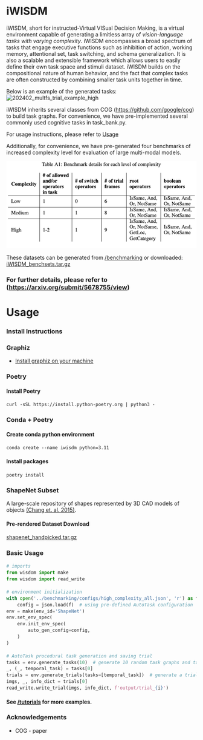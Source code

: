 # iWISDM
iWISDM, short for instructed-Virtual VISual Decision Making, is a virtual environment capable of generating a limitless array of _vision-language tasks with varying complexity_. iWISDM encompasses a broad spectrum of tasks that engage executive functions such as inhibition of action, working memory, attentional set, task switching, and schema generalization. It is also a scalable and extensible framework which allows users to easily define their own task space and stimuli dataset. iWISDM builds on the compositional nature of human behavior, and the fact that complex tasks are often constructed by combining smaller task units together in time.

Below is an example of the generated tasks:
![202402_multfs_trial_example_high](https://github.com/BashivanLab/iWISDM/assets/44264329/f2160daf-106c-433f-a078-a9be9231f9fe)

iWISDM inherits several classes from COG (https://github.com/google/cog) to build task graphs. For convenience, we have pre-implemented several commonly used cognitive tasks in task_bank.py. 

For usage instructions, please refer to [Usage](#usage)

Additionally, for convenience, we have pre-generated four benchmarks of increased complexity level for evaluation of large multi-modal models. 

![Benchmark details for each level of complexity](https://github.com/BashivanLab/iWISDM/blob/main/benchmarking/param_table.png?raw=true)

These datasets can be generated from [/benchmarking](https://github.com/BashivanLab/iWISDM/tree/main/benchmarking) or downloaded: [iWISDM_benchsets.tar.gz](https://drive.google.com/file/d/1K-9AAJfvz6kiN3h9X2Rg0D88gJQ_rxSu/view?usp=sharing)

### For further details, please refer to (https://arxiv.org/submit/5678755/view)

# Usage
### Install Instructions

### Graphiz
- [Install graphiz on your machine](https://pygraphviz.github.io/documentation/stable/install.html)
### Poetry
#### Install Poetry
```shell
curl -sSL https://install.python-poetry.org | python3 -
```
### Conda + Poetry
#### Create conda python environment
```shell
conda create --name iwisdm python=3.11
```
#### Install packages
```shell
poetry install
```

### ShapeNet Subset 
A large-scale repository of shapes represented by 3D CAD models of objects  [(Chang et. al. 2015)](https://arxiv.org/abs/1512.03012).
#### Pre-rendered Dataset Download
[shapenet_handpicked.tar.gz](https://drive.google.com/file/d/1is72QDjP6A6TA1mZLL3doYWaU08waAxm/view?usp=sharing) 

### Basic Usage
```python
# imports
from wisdom import make
from wisdom import read_write

# environment initialization
with open('../benchmarking/configs/high_complexity_all.json', 'r') as f:
    config = json.load(f)  # using pre-defined AutoTask configuration
env = make(env_id='ShapeNet')
env.set_env_spec(
    env.init_env_spec(
        auto_gen_config=config,
    )
)

# AutoTask procedural task generation and saving trial
tasks = env.generate_tasks(10)  # generate 10 random task graphs and tasks
_, (_, temporal_task) = tasks[0]
trials = env.generate_trials(tasks=[temporal_task])  # generate a trial
imgs, _, info_dict = trials[0]
read_write.write_trial(imgs, info_dict, f'output/trial_{i}')
```

#### See [/tutorials](https://github.com/BashivanLab/iWISDM/tree/main/tutorials) for more examples.

### Acknowledgements
- COG - paper
